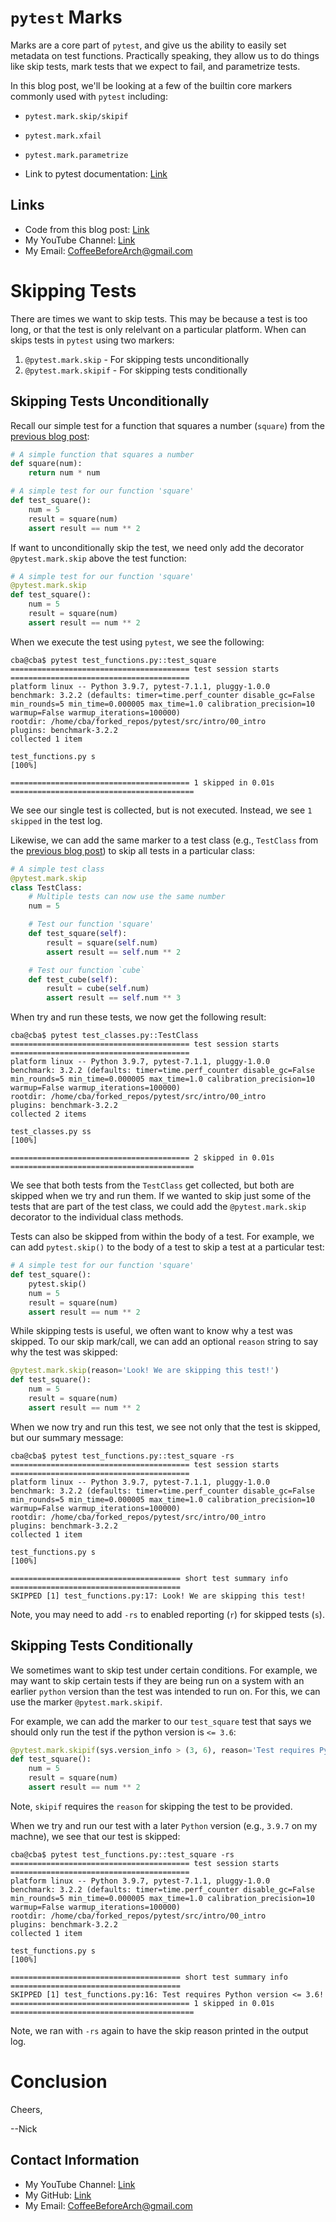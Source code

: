 # `pytest` Marks

Marks are a core part of `pytest`, and give us the ability to easily set metadata on test functions. Practically speaking, they allow us to do things like skip tests, mark tests that we expect to fail, and parametrize tests.

In this blog post, we'll be looking at a few of the builtin core markers commonly used with `pytest` including:

- `pytest.mark.skip/skipif`
- `pytest.mark.xfail`
- `pytest.mark.parametrize`

- Link to pytest documentation: [Link](https://docs.pytest.org/en/7.1.x/)

## Links

- Code from this blog post: [Link](https://github.com/CoffeeBeforeArch/pytest/tree/main/src/marks)
- My YouTube Channel: [Link](https://www.youtube.com/coffeebeforearch)
- My Email: CoffeeBeforeArch@gmail.com

# Skipping Tests

There are times we want to skip tests. This may be because a test is too long, or that the test is only relelvant on a particular platform. When can skips tests in `pytest` using two markers:

1. `@pytest.mark.skip` - For skipping tests unconditionally
2. `@pytest.mark.skipif` - For skipping tests conditionally

## Skipping Tests Unconditionally

Recall our simple test for a function that squares a number (`square`) from the [previous blog post](../intro/intro.md):

```python
# A simple function that squares a number
def square(num):
    return num * num

# A simple test for our function 'square'
def test_square():
    num = 5
    result = square(num)
    assert result == num ** 2
```

If want to unconditionally skip the test, we need only add the decorator `@pytest.mark.skip` above the test function:

```python
# A simple test for our function 'square'
@pytest.mark.skip
def test_square():
    num = 5
    result = square(num)
    assert result == num ** 2
```

When we execute the test using `pytest`, we see the following:

```
cba@cba$ pytest test_functions.py::test_square
======================================== test session starts ========================================
platform linux -- Python 3.9.7, pytest-7.1.1, pluggy-1.0.0
benchmark: 3.2.2 (defaults: timer=time.perf_counter disable_gc=False min_rounds=5 min_time=0.000005 max_time=1.0 calibration_precision=10 warmup=False warmup_iterations=100000)
rootdir: /home/cba/forked_repos/pytest/src/intro/00_intro
plugins: benchmark-3.2.2
collected 1 item                                                                                    

test_functions.py s                                                                           [100%]

======================================== 1 skipped in 0.01s =========================================
```

We see our single test is collected, but is not executed. Instead, we see `1 skipped` in the test log.

Likewise, we can add the same marker to a test class (e.g., `TestClass` from the [previous blog post](../intro/intro.md)) to skip all tests in a particular class:

```python
# A simple test class
@pytest.mark.skip
class TestClass:
    # Multiple tests can now use the same number
    num = 5

    # Test our function 'square'
    def test_square(self):
        result = square(self.num)
        assert result == self.num ** 2

    # Test our function `cube`
    def test_cube(self):
        result = cube(self.num)
        assert result == self.num ** 3
```

When try and run these tests, we now get the following result:

```
cba@cba$ pytest test_classes.py::TestClass
======================================== test session starts ========================================
platform linux -- Python 3.9.7, pytest-7.1.1, pluggy-1.0.0
benchmark: 3.2.2 (defaults: timer=time.perf_counter disable_gc=False min_rounds=5 min_time=0.000005 max_time=1.0 calibration_precision=10 warmup=False warmup_iterations=100000)
rootdir: /home/cba/forked_repos/pytest/src/intro/00_intro
plugins: benchmark-3.2.2
collected 2 items

test_classes.py ss                                                                            [100%]

======================================== 2 skipped in 0.01s =========================================
```

We see that both tests from the `TestClass` get collected, but both are skipped when we try and run them. If we wanted to skip just some of the tests that are part of the test class, we could add the `@pytest.mark.skip` decorator to the individual class methods.


Tests can also be skipped from within the body of a test. For example, we can add `pytest.skip()` to the body of a test to skip a test at a particular test:

```python
# A simple test for our function 'square'
def test_square():
    pytest.skip()
    num = 5
    result = square(num)
    assert result == num ** 2

```

While skipping tests is useful, we often want to know why a test was skipped. To our skip mark/call, we can add an optional `reason` string to say why the test was skipped:

```python
@pytest.mark.skip(reason='Look! We are skipping this test!')
def test_square():
    num = 5
    result = square(num)
    assert result == num ** 2
```

When we now try and run this test, we see not only that the test is skipped, but our summary message:

```
cba@cba$ pytest test_functions.py::test_square -rs
======================================== test session starts ========================================
platform linux -- Python 3.9.7, pytest-7.1.1, pluggy-1.0.0
benchmark: 3.2.2 (defaults: timer=time.perf_counter disable_gc=False min_rounds=5 min_time=0.000005 max_time=1.0 calibration_precision=10 warmup=False warmup_iterations=100000)
rootdir: /home/cba/forked_repos/pytest/src/intro/00_intro
plugins: benchmark-3.2.2
collected 1 item

test_functions.py s                                                                           [100%]

====================================== short test summary info ======================================
SKIPPED [1] test_functions.py:17: Look! We are skipping this test!
```

Note, you may need to add `-rs` to enabled reporting (`r`) for skipped tests (`s`).

## Skipping Tests Conditionally

We sometimes want to skip test under certain conditions. For example, we may want to skip certain tests if they are being run on a system with an earlier `python` version than the test was intended to run on. For this, we can use the marker `@pytest.mark.skipif`.

For example, we can add the marker to our `test_square` test that says we should only run the test if the python version is `<= 3.6`:

```python
@pytest.mark.skipif(sys.version_info > (3, 6), reason='Test requires Python version <= 3.6!')
def test_square():
    num = 5
    result = square(num)
    assert result == num ** 2
```

Note, `skipif` requires the `reason` for skipping the test to be provided.

When we try and run our test with a later `Python` version (e.g., `3.9.7` on my machne), we see that our test is skipped:

```
cba@cba$ pytest test_functions.py::test_square -rs
======================================== test session starts ========================================
platform linux -- Python 3.9.7, pytest-7.1.1, pluggy-1.0.0
benchmark: 3.2.2 (defaults: timer=time.perf_counter disable_gc=False min_rounds=5 min_time=0.000005 max_time=1.0 calibration_precision=10 warmup=False warmup_iterations=100000)
rootdir: /home/cba/forked_repos/pytest/src/intro/00_intro
plugins: benchmark-3.2.2
collected 1 item

test_functions.py s                                                                           [100%]

====================================== short test summary info ======================================
SKIPPED [1] test_functions.py:16: Test requires Python version <= 3.6!
======================================== 1 skipped in 0.01s =========================================
```

Note, we ran with `-rs` again to have the skip reason printed in the output log.

# Conclusion

Cheers,

--Nick

## Contact Information

- My YouTube Channel: [Link](https://www.youtube.com/coffeebeforearch)
- My GitHub: [Link](https://github.com/CoffeeBeforeArch)
- My Email: CoffeeBeforeArch@gmail.com

